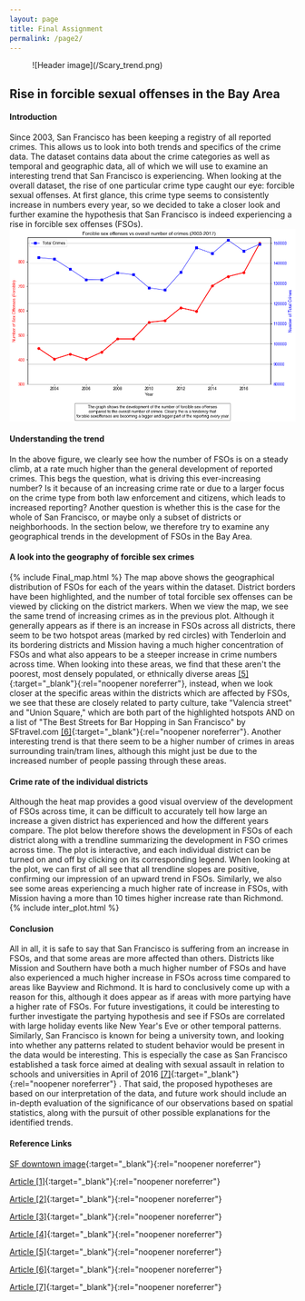 ```yaml
---
layout: page
title: Final Assignment
permalink: /page2/
---
```


<figure markdown="span">
    ![Header image](/Scary_trend.png)
</figure>

## Rise in forcible sexual offenses in the Bay Area

#### Introduction
Since 2003, San Francisco has been keeping a registry of all reported crimes. This allows us to look into both trends and specifics of the crime data. The dataset contains data about the crime categories as well as temporal and geographic data, all of which we will use to examine an interesting trend that San Francisco is experiencing. When looking at the overall dataset, the rise of one particular crime type caught our eye: forcible sexual offenses. At first glance, this crime type seems to consistently increase in numbers every year, so we decided to take a closer look and further examine the hypothesis that San Francisco is indeed experiencing a rise in forcible sex offenses (FSOs).
![My image](/SC_trend.png)

#### Understanding the trend
In the above figure, we clearly see how the number of FSOs is on a steady climb, at a rate much higher than the general development of reported crimes. This begs the question, what is driving this ever-increasing number? Is it because of an increasing crime rate or due to a larger focus on the crime type from both law enforcement and citizens, which leads to increased reporting? Another question is whether this is the case for the whole of San Francisco, or maybe only a subset of districts or neighborhoods. In the section below, we therefore try to examine any geographical trends in the development of FSOs in the Bay Area.

#### A look into the geography of forcible sex crimes
{% include Final_map.html %}
The map above shows the geographical distribution of FSOs for each of the years within the dataset. District borders have been highlighted, and the number of total forcible sex offenses can be viewed by clicking on the district markers. When we view the map, we see the same trend of increasing crimes as in the previous plot. Although it generally appears as if there is an increase in FSOs across all districts, there seem to be two hotspot areas (marked by red circles) with Tenderloin and its bordering districts and Mission having a much higher concentration of FSOs and what also appears to be a steeper increase in crime numbers across time. When looking into these areas, we find that these aren't the poorest, most densely populated, or ethnically diverse areas [[5]](https://sfstandard.com/2022/12/08/san-francisco-neighborhood-new-census-data-maps/){:target="_blank"}{:rel="noopener noreferrer"}, instead, when we look closer at the specific areas within the districts which are affected by FSOs, we see that these are closely related to party culture, take "Valencia street" and "Union Square," which are both part of the highlighted hotspots AND on a list of "The Best Streets for Bar Hopping in San Francisco" by SFtravel.com [[6]](sftravel.com/article/best-streets-bar-hopping-san-francisco){:target="_blank"}{:rel="noopener noreferrer"}. Another interesting trend is that there seem to be a higher number of crimes in areas surrounding train/tram lines, although this might just be due to the increased number of people passing through these areas. 

#### Crime rate of the individual districts
Although the heat map provides a good visual overview of the development of FSOs across time, it can be difficult to accurately tell how large an increase a given district has experienced and how the different years compare. The plot below therefore shows the development in FSOs of each district along with a trendline summarizing the development in FSO crimes across time. The plot is interactive, and each individual district can be turned on and off by clicking on its corresponding legend. When looking at the plot, we can first of all see that all trendline slopes are positive, confirming our impression of an upward trend in FSOs. Similarly, we also see some areas experiencing a much higher rate of increase in FSOs, with Mission having a more than 10 times higher increase rate than Richmond.
{% include inter_plot.html %}

#### Conclusion
All in all, it is safe to say that San Francisco is suffering from an increase in FSOs, and that some areas are more affected than others. Districts like Mission and Southern have both a much higher number of FSOs and have also experienced a much higher increase in FSOs across time compared to areas like Bayview and Richmond. It is hard to conclusively come up with a reason for this, although it does appear as if areas with more partying have a higher rate of FSOs. For future investigations, it could be interesting to further investigate the partying hypothesis and see if FSOs are correlated with large holiday events like New Year's Eve or other temporal patterns. Similarly, San Francisco is known for being a university town, and looking into whether any patterns related to student behavior would be present in the data would be interesting. This is especially the case as San Francisco established a task force aimed at dealing with sexual assault in relation to schools and universities in April of 2016 [[7]](https://sfgov.org/dosw/sites/default/files/Safer%20Schools%20Sexual%20Assault%20Task%20Force%20Report.pdf){:target="_blank"}{:rel="noopener noreferrer"}
. That said, the proposed hypotheses are based on our interpretation of the data, and future work should include an in-depth evaluation of the significance of our observations based on spatial statistics, along with the pursuit of other possible explanations for the identified trends.


#### Reference Links

[SF downtown image](https://cdn.britannica.com/51/178051-050-3B786A55/San-Francisco.jpg){:target="_blank"}{:rel="noopener noreferrer"}

[Article [1]](https://hoodline.com/2024/03/san-francisco-man-convicted-for-sexual-assault-of-elderly-woman-faces-up-to-10-years/){:target="_blank"}{:rel="noopener noreferrer"}

[Article [2]](https://www.cbsnews.com/sanfrancisco/news/san-francisco-man-horrific-child-sexual-assault-facing-50-years-to-life/){:target="_blank"}{:rel="noopener noreferrer"}

[Article [3]](https://sfist.com/2015/11/24/sf_state_officials_refuse_to_commen/){:target="_blank"}{:rel="noopener noreferrer"}

[Article [4]](https://www.eastbaytimes.com/2016/10/23/bay-area-colleges-keep-most-sexual-assault-reports-quiet/){:target="_blank"}{:rel="noopener noreferrer"}

[Article [5]](https://sfstandard.com/2022/12/08/san-francisco-neighborhood-new-census-data-maps/){:target="_blank"}{:rel="noopener noreferrer"}

[Article [6]](https://www.sftravel.com/article/best-streets-bar-hopping-san-francisco){:target="_blank"}{:rel="noopener noreferrer"}

[Article [7]](https://sfgov.org/dosw/sites/default/files/Safer%20Schools%20Sexual%20Assault%20Task%20Force%20Report.pdf){:target="_blank"}{:rel="noopener noreferrer"}

